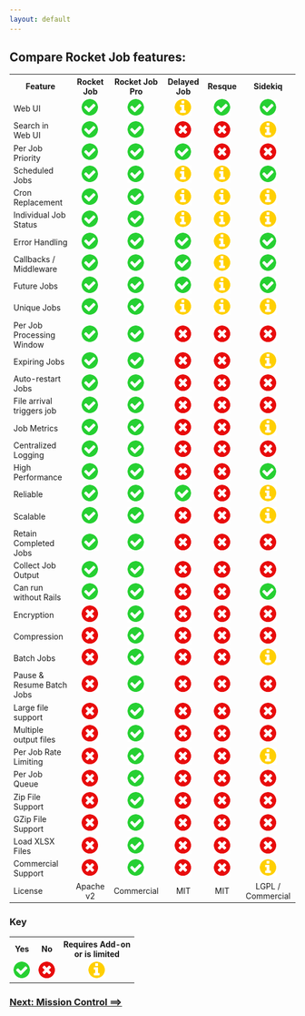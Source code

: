 ```yaml
---
layout: default
---
```


## Compare Rocket Job features:

<table id="compare">
  <tr>
    <th>Feature</th>
    <th>Rocket Job</th>
    <th>Rocket Job Pro</th>
    <th>Delayed Job</th>
    <th>Resque</th>
    <th>Sidekiq</th>
  </tr>
  <tr>
    <td>Web UI</td>
    <td align="center"><img src="images/yes.png" alt="Y"></td>
    <td align="center"><img src="images/yes.png" alt="Y"></td>
    <td align="center"><img src="images/info.png" alt="?"></td>
    <td align="center"><img src="images/yes.png" alt="Y"></td>
    <td align="center"><img src="images/yes.png" alt="Y"></td>
  </tr>
  <tr>
    <td>Search in Web UI</td>
    <td align="center"><img src="images/yes.png" alt="Y"></td>
    <td align="center"><img src="images/yes.png" alt="Y"></td>
    <td align="center"><img src="images/no.png" alt="N"></td>
    <td align="center"><img src="images/no.png" alt="N"></td>
    <td align="center"><img src="images/info.png" alt="?"></td>
  </tr>
  <tr>
    <td>Per Job Priority</td>
    <td align="center"><img src="images/yes.png" alt="Y"></td>
    <td align="center"><img src="images/yes.png" alt="Y"></td>
    <td align="center"><img src="images/yes.png" alt="Y"></td>
    <td align="center"><img src="images/no.png" alt="N"></td>
    <td align="center"><img src="images/no.png" alt="N"></td>
  </tr>
  <tr>
    <td>Scheduled Jobs</td>
    <td align="center"><img src="images/yes.png" alt="Y"></td>
    <td align="center"><img src="images/yes.png" alt="Y"></td>
    <td align="center"><img src="images/info.png" alt="?"></td>
    <td align="center"><img src="images/info.png" alt="?"></td>
    <td align="center"><img src="images/yes.png" alt="Y"></td>
  </tr>
  <tr>
    <td>Cron Replacement</td>
    <td align="center"><img src="images/yes.png" alt="Y"></td>
    <td align="center"><img src="images/yes.png" alt="Y"></td>
    <td align="center"><img src="images/info.png" alt="?"></td>
    <td align="center"><img src="images/info.png" alt="?"></td>
    <td align="center"><img src="images/info.png" alt="?"></td>
  </tr>
  <tr>
    <td>Individual Job Status</td>
    <td align="center"><img src="images/yes.png" alt="Y"></td>
    <td align="center"><img src="images/yes.png" alt="Y"></td>
    <td align="center"><img src="images/info.png" alt="?"></td>
    <td align="center"><img src="images/info.png" alt="?"></td>
    <td align="center"><img src="images/info.png" alt="?"></td>
  </tr>
  <tr>
    <td>Error Handling</td>
    <td align="center"><img src="images/yes.png" alt="Y"></td>
    <td align="center"><img src="images/yes.png" alt="Y"></td>
    <td align="center"><img src="images/yes.png" alt="Y"></td>
    <td align="center"><img src="images/info.png" alt="?"></td>
    <td align="center"><img src="images/yes.png" alt="Y"></td>
  </tr>
  <tr>
    <td>Callbacks / Middleware</td>
    <td align="center"><img src="images/yes.png" alt="Y"></td>
    <td align="center"><img src="images/yes.png" alt="Y"></td>
    <td align="center"><img src="images/yes.png" alt="Y"></td>
    <td align="center"><img src="images/info.png" alt="?"></td>
    <td align="center"><img src="images/yes.png" alt="Y"></td>
  </tr>
  <tr>
    <td>Future Jobs</td>
    <td align="center"><img src="images/yes.png" alt="Y"></td>
    <td align="center"><img src="images/yes.png" alt="Y"></td>
    <td align="center"><img src="images/yes.png" alt="Y"></td>
    <td align="center"><img src="images/info.png" alt="?"></td>
    <td align="center"><img src="images/yes.png" alt="Y"></td>
  </tr>
  <tr>
    <td>Unique Jobs</td>
    <td align="center"><img src="images/yes.png" alt="Y"></td>
    <td align="center"><img src="images/yes.png" alt="Y"></td>
    <td align="center"><img src="images/info.png" alt="?"></td>
    <td align="center"><img src="images/info.png" alt="?"></td>
    <td align="center"><img src="images/info.png" alt="?"></td>
  </tr>
  <tr>
    <td>Per Job Processing Window</td>
    <td align="center"><img src="images/yes.png" alt="Y"></td>
    <td align="center"><img src="images/yes.png" alt="Y"></td>
    <td align="center"><img src="images/no.png" alt="N"></td>
    <td align="center"><img src="images/no.png" alt="N"></td>
    <td align="center"><img src="images/no.png" alt="N"></td>
  </tr>
  <tr>
    <td>Expiring Jobs</td>
    <td align="center"><img src="images/yes.png" alt="Y"></td>
    <td align="center"><img src="images/yes.png" alt="Y"></td>
    <td align="center"><img src="images/no.png" alt="N"></td>
    <td align="center"><img src="images/no.png" alt="N"></td>
    <td align="center"><img src="images/info.png" alt="?"></td>
  </tr>
  <tr>
    <td>Auto-restart Jobs</td>
    <td align="center"><img src="images/yes.png" alt="Y"></td>
    <td align="center"><img src="images/yes.png" alt="Y"></td>
    <td align="center"><img src="images/no.png" alt="N"></td>
    <td align="center"><img src="images/no.png" alt="N"></td>
    <td align="center"><img src="images/no.png" alt="N"></td>
  </tr>
  <tr>
    <td>File arrival triggers job</td>
    <td align="center"><img src="images/yes.png" alt="Y"></td>
    <td align="center"><img src="images/yes.png" alt="Y"></td>
    <td align="center"><img src="images/no.png" alt="N"></td>
    <td align="center"><img src="images/no.png" alt="N"></td>
    <td align="center"><img src="images/no.png" alt="N"></td>
  </tr>
  <tr>
    <td>Job Metrics</td>
    <td align="center"><img src="images/yes.png" alt="Y"></td>
    <td align="center"><img src="images/yes.png" alt="Y"></td>
    <td align="center"><img src="images/no.png" alt="N"></td>
    <td align="center"><img src="images/no.png" alt="N"></td>
    <td align="center"><img src="images/info.png" alt="?"></td>
  </tr>
  <tr>
    <td>Centralized Logging</td>
    <td align="center"><img src="images/yes.png" alt="Y"></td>
    <td align="center"><img src="images/yes.png" alt="Y"></td>
    <td align="center"><img src="images/no.png" alt="N"></td>
    <td align="center"><img src="images/no.png" alt="N"></td>
    <td align="center"><img src="images/no.png" alt="Y"></td>
  </tr>
  <tr>
    <td>High Performance</td>
    <td align="center"><img src="images/yes.png" alt="Y"></td>
    <td align="center"><img src="images/yes.png" alt="Y"></td>
    <td align="center"><img src="images/no.png" alt="N"></td>
    <td align="center"><img src="images/no.png" alt="N"></td>
    <td align="center"><img src="images/yes.png" alt="Y"></td>
  </tr>
  <tr>
    <td>Reliable</td>
    <td align="center"><img src="images/yes.png" alt="Y"></td>
    <td align="center"><img src="images/yes.png" alt="Y"></td>
    <td align="center"><img src="images/yes.png" alt="Y"></td>
    <td align="center"><img src="images/no.png" alt="N"></td>
    <td align="center"><img src="images/info.png" alt="?"></td>
  </tr>
  <tr>
    <td>Scalable</td>
    <td align="center"><img src="images/yes.png" alt="Y"></td>
    <td align="center"><img src="images/yes.png" alt="Y"></td>
    <td align="center"><img src="images/no.png" alt="N"></td>
    <td align="center"><img src="images/no.png" alt="N"></td>
    <td align="center"><img src="images/info.png" alt="?"></td>
  </tr>
  <tr>
    <td>Retain Completed Jobs</td>
    <td align="center"><img src="images/yes.png" alt="Y"></td>
    <td align="center"><img src="images/yes.png" alt="Y"></td>
    <td align="center"><img src="images/no.png" alt="N"></td>
    <td align="center"><img src="images/no.png" alt="N"></td>
    <td align="center"><img src="images/no.png" alt="N"></td>
  </tr>
  <tr>
    <td>Collect Job Output</td>
    <td align="center"><img src="images/yes.png" alt="Y"></td>
    <td align="center"><img src="images/yes.png" alt="Y"></td>
    <td align="center"><img src="images/no.png" alt="N"></td>
    <td align="center"><img src="images/no.png" alt="N"></td>
    <td align="center"><img src="images/no.png" alt="N"></td>
  </tr>
  <tr>
    <td>Can run without Rails</td>
    <td align="center"><img src="images/yes.png" alt="Y"></td>
    <td align="center"><img src="images/yes.png" alt="Y"></td>
    <td align="center"><img src="images/no.png" alt="N"></td>
    <td align="center"><img src="images/no.png" alt="N"></td>
    <td align="center"><img src="images/yes.png" alt="Y"></td>
  </tr>
  <tr>
    <td>Encryption</td>
    <td align="center"><img src="images/no.png" alt="N"></td>
    <td align="center"><img src="images/yes.png" alt="Y"></td>
    <td align="center"><img src="images/no.png" alt="N"></td>
    <td align="center"><img src="images/no.png" alt="N"></td>
    <td align="center"><img src="images/no.png" alt="N"></td>
  </tr>
  <tr>
    <td>Compression</td>
    <td align="center"><img src="images/no.png" alt="N"></td>
    <td align="center"><img src="images/yes.png" alt="Y"></td>
    <td align="center"><img src="images/no.png" alt="N"></td>
    <td align="center"><img src="images/no.png" alt="N"></td>
    <td align="center"><img src="images/no.png" alt="N"></td>
  </tr>
  <tr>
    <td>Batch Jobs</td>
    <td align="center"><img src="images/no.png" alt="N"></td>
    <td align="center"><img src="images/yes.png" alt="Y"></td>
    <td align="center"><img src="images/no.png" alt="N"></td>
    <td align="center"><img src="images/no.png" alt="N"></td>
    <td align="center"><img src="images/info.png" alt="?"></td>
  </tr>
  <tr>
    <td>Pause & Resume Batch Jobs</td>
    <td align="center"><img src="images/no.png" alt="N"></td>
    <td align="center"><img src="images/yes.png" alt="Y"></td>
    <td align="center"><img src="images/no.png" alt="N"></td>
    <td align="center"><img src="images/no.png" alt="N"></td>
    <td align="center"><img src="images/no.png" alt="N"></td>
  </tr>
  <tr>
    <td>Large file support</td>
    <td align="center"><img src="images/no.png" alt="N"></td>
    <td align="center"><img src="images/yes.png" alt="Y"></td>
    <td align="center"><img src="images/no.png" alt="N"></td>
    <td align="center"><img src="images/no.png" alt="N"></td>
    <td align="center"><img src="images/no.png" alt="N"></td>
  </tr>
  <tr>
    <td>Multiple output files</td>
    <td align="center"><img src="images/no.png" alt="N"></td>
    <td align="center"><img src="images/yes.png" alt="Y"></td>
    <td align="center"><img src="images/no.png" alt="N"></td>
    <td align="center"><img src="images/no.png" alt="N"></td>
    <td align="center"><img src="images/no.png" alt="N"></td>
  </tr>
  <tr>
    <td>Per Job Rate Limiting</td>
    <td align="center"><img src="images/no.png" alt="N"></td>
    <td align="center"><img src="images/yes.png" alt="Y"></td>
    <td align="center"><img src="images/no.png" alt="N"></td>
    <td align="center"><img src="images/no.png" alt="N"></td>
    <td align="center"><img src="images/info.png" alt="?"></td>
  </tr>
  <tr>
    <td>Per Job Queue</td>
    <td align="center"><img src="images/no.png" alt="N"></td>
    <td align="center"><img src="images/yes.png" alt="Y"></td>
    <td align="center"><img src="images/no.png" alt="N"></td>
    <td align="center"><img src="images/no.png" alt="N"></td>
    <td align="center"><img src="images/no.png" alt="N"></td>
  </tr>
  <tr>
    <td>Zip File Support</td>
    <td align="center"><img src="images/no.png" alt="N"></td>
    <td align="center"><img src="images/yes.png" alt="Y"></td>
    <td align="center"><img src="images/no.png" alt="N"></td>
    <td align="center"><img src="images/no.png" alt="N"></td>
    <td align="center"><img src="images/no.png" alt="N"></td>
  </tr>
  <tr>
    <td>GZip File Support</td>
    <td align="center"><img src="images/no.png" alt="N"></td>
    <td align="center"><img src="images/yes.png" alt="Y"></td>
    <td align="center"><img src="images/no.png" alt="N"></td>
    <td align="center"><img src="images/no.png" alt="N"></td>
    <td align="center"><img src="images/no.png" alt="N"></td>
  </tr>
  <tr>
    <td>Load XLSX Files</td>
    <td align="center"><img src="images/no.png" alt="N"></td>
    <td align="center"><img src="images/yes.png" alt="Y"></td>
    <td align="center"><img src="images/no.png" alt="N"></td>
    <td align="center"><img src="images/no.png" alt="N"></td>
    <td align="center"><img src="images/no.png" alt="N"></td>
  </tr>
  <tr>
    <td>Commercial Support</td>
    <td align="center"><img src="images/no.png" alt="N"></td>
    <td align="center"><img src="images/yes.png" alt="Y"></td>
    <td align="center"><img src="images/no.png" alt="N"></td>
    <td align="center"><img src="images/no.png" alt="N"></td>
    <td align="center"><img src="images/info.png" alt="?"></td>
  </tr>
  <tr>
    <td>License</td>
    <td align="center">Apache v2</td>
    <td align="center">Commercial</td>
    <td align="center">MIT</td>
    <td align="center">MIT</td>
    <td align="center">LGPL / Commercial</td>
  </tr>
</table>

### Key

<table id="Key">
  <tr>
    <th>Yes</th>
    <th>No</th>
    <th>Requires Add-on</br> or is limited</th>
  </tr>
  <tr>
    <td align="center"><img src="images/yes.png" alt="Y"></td>
    <td align="center"><img src="images/no.png" alt="N"></td>
    <td align="center"><img src="images/info.png" alt="?"></td>
  </tr>
</table>


### [Next: Mission Control ==>](mission_control.html)

[0]: http://rocketjob.io
[1]: https://github.com/rocketjob/rocketjob_mission_control
[2]: pro.html
